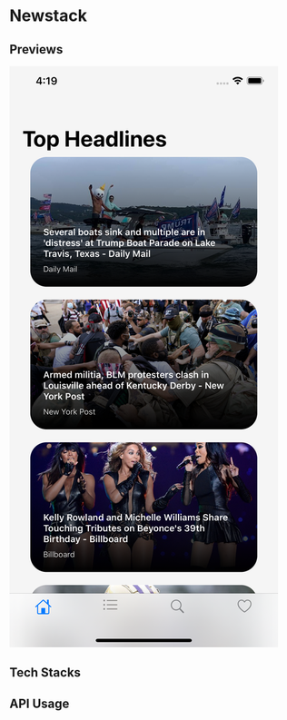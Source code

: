 # Newstack

## Previews
<img src="/Previews/HeadlineView.png" alt="HeadlineView"/>

## Tech Stacks

## API Usage
